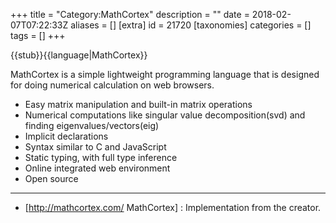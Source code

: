 +++
title = "Category:MathCortex"
description = ""
date = 2018-02-07T07:22:33Z
aliases = []
[extra]
id = 21720
[taxonomies]
categories = []
tags = []
+++

{{stub}}{{language|MathCortex}}

MathCortex is a simple lightweight programming language that is designed for doing numerical calculation on web browsers.

* Easy matrix manipulation and built-in matrix operations
* Numerical computations like singular value decomposition(svd) and finding eigenvalues/vectors(eig)
* Implicit declarations
* Syntax similar to C and JavaScript
* Static typing, with full type inference
* Online integrated web environment
* Open source

----

* [http://mathcortex.com/ MathCortex] : Implementation from the creator.

